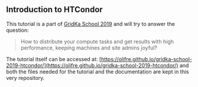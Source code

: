 ## Introduction to HTCondor

This tutorial is a part of [GridKa School 2019](https://indico.scc.kit.edu/event/460/contributions/5480/) and will try to answer the question:

> How to distribute your compute tasks and get results with high performance, keeping machines and site admins joyful?

The tutorial itself can be accessed at:
[https://olifre.github.io/gridka-school-2019-htcondor/](https://olifre.github.io/gridka-school-2019-htcondor/)
and both the files needed for the tutorial and the documentation are kept in this very repository. 
